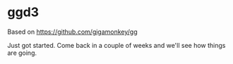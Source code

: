 ggd3
====

Based on https://github.com/gigamonkey/gg

Just got started. Come back in a couple of weeks and we'll see how things are going.
